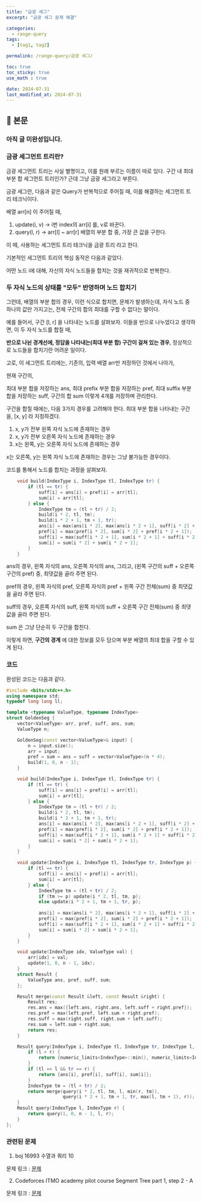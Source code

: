 ```yaml
---
title: "금광 세그"
excerpt: "금광 세그 문제 해결"

categories:
  - range-query
tags:
  - [tag1, tag2]

permalink: /range-query/금광 세그/

toc: true
toc_sticky: true
use_math : true

date: 2024-07-31
last_modified_at: 2024-07-31
---
```


## 🦥 본문

### 아직 글 미완성입니다.

### 금광 세그먼트 트리란? 

금광 세그먼트 트리는 사실 별명이고, 이를 원래 부르는 이름이 따로 있다. 구간 내 최대 부분 합 세그먼트 트리인가? 근데 그냥 금광 세그라고 부른다. 

금광 세그란, 다음과 같은 Query가 반복적으로 주어질 때, 이를 해결하는 세그먼트 트리 테크닉이다. 

배열 arr[n] 이 주어질 때,

1. update(i, v) -> i번 index의 arr[i] 를, v로 바꾼다.
2. query(l, r) -> arr[l] ~ arr[r] 배열의 부분 합 중, 가장 큰 값을 구한다.

이 떼, 사용하는 세그먼트 트리 테크닉을 금광 트리 라고 한다. 

기본적인 세그먼트 트리의 핵심 동작은 다음과 같았다. 

어떤 노드 i에 대해, 자신의 자식 노드들을 합치는 것을 재귀적으로 반복한다. 

### 두 자식 노드의 상태를 "모두" 반영하며 노드 합치기

그런데, 배열의 부분 합의 경우, 이런 식으로 합치면, 문제가 발생하는데, 자식 노드 중 하나의 값만 가지고는, 전체 구간의 합의 최대를 구할 수 없다는 말이다. 

예를 들어서, 구간 [l, r] 을 나타내는 노드를 살펴보자. 이들을 반으로 나누었다고 생각하면, 이 두 자식 노드를 합칠 때, 

**반으로 나뉜 경계선에, 정답을 나타내는(최대 부분 합) 구간이 걸쳐 있는 경우**, 정상적으로 노드들을 합치기란 어려운 일이다. 

고로, 이 세그먼트 트리에는, 기존의, 입력 배열 arr만 저장하던 것에서 나아가, 

현재 구간의, 

최대 부분 합을 저장하는 ans, 최대 prefix 부분 합을 저장하는 pref, 최대 suffix 부분 합을 저장하는 suff, 구간의 합 sum 이렇게 4개를 저장하며 관리한다. 

구간을 합칠 때에는, 다음 3가지 경우를 고려해야 한다. 최대 부분 합을 나타내는 구간을, [x, y] 라 지칭하겠다. 

1. x, y가 전부 왼쪽 자식 노드에 존재하는 경우
2. x, y가 전부 오른쪽 자식 노드에 존재하는 경우
3. x는 왼쪽, y는 오른쪽 자식 노드에 존재하는 경우

x는 오른쪽, y는 왼쪽 자식 노드에 존재하는 경우는 그냥 불가능한 경우이다. 

코드를 통해서 노드를 합치는 과정을 살펴보자. 

```cpp
    void build(IndexType i, IndexType tl, IndexType tr) {
        if (tl == tr) {
            suff[i] = ans[i] = pref[i] = arr[tl];
            sum[i] = arr[tl];
        } else {
            IndexType tm = (tl + tr) / 2;
            build(i * 2, tl, tm);
            build(i * 2 + 1, tm + 1, tr);
            ans[i] = max(ans[i * 2], max(ans[i * 2 + 1], suff[i * 2] + pref[i * 2 + 1]));
            pref[i] = max(pref[i * 2], sum[i * 2] + pref[i * 2 + 1]);
            suff[i] = max(suff[i * 2 + 1], sum[i * 2 + 1] + suff[i * 2]);
            sum[i] = sum[i * 2] + sum[i * 2 + 1];
        }
    }
```

ans의 경우, 왼쪽 자식의 ans, 오른쪽 자식의 ans, 그리고, (왼쪽 구간의 suff + 오른쪽 구간의 pref) 중, 최댓값을 골라 주면 된다.

pref의 경우, 왼쪽 자식의 pref, 오른쪽 자식의 pref + 왼쪽 구간 전체(sum) 중 최댓값을 골라 주면 된다. 

suff의 경우, 오른쪽 자식의 suff, 왼쪽 자식의 suff + 오른쪽 구간 전체(sum) 중 최댓값을 골라 주면 된다. 

sum 은 그냥 단순히 두 구간을 합친다.

이렇게 하면, **구간의 경계** 에 대한 정보를 모두 담으며 부분 배열의 최대 합을 구할 수 있게 된다. 

### 코드

완성된 코드는 다음과 같다. 

```cpp
#include <bits/stdc++.h>
using namespace std;
typedef long long ll;

template <typename ValueType, typename IndexType>
struct GoldenSeg {
    vector<ValueType> arr, pref, suff, ans, sum;
    ValueType n;

    GoldenSeg(const vector<ValueType>& input) {
        n = input.size();
        arr = input;
        pref = sum = ans = suff = vector<ValueType>(n * 4);
        build(1, 0, n - 1);
    }

    void build(IndexType i, IndexType tl, IndexType tr) {
        if (tl == tr) {
            suff[i] = ans[i] = pref[i] = arr[tl];
            sum[i] = arr[tl];
        } else {
            IndexType tm = (tl + tr) / 2;
            build(i * 2, tl, tm);
            build(i * 2 + 1, tm + 1, tr);
            ans[i] = max(ans[i * 2], max(ans[i * 2 + 1], suff[i * 2] + pref[i * 2 + 1]));
            pref[i] = max(pref[i * 2], sum[i * 2] + pref[i * 2 + 1]);
            suff[i] = max(suff[i * 2 + 1], sum[i * 2 + 1] + suff[i * 2]);
            sum[i] = sum[i * 2] + sum[i * 2 + 1];
        }
    }

    void update(IndexType i, IndexType tl, IndexType tr, IndexType p) {
        if (tl == tr) {
            suff[i] = ans[i] = pref[i] = arr[tl];
            sum[i] = arr[tl];
        } else {
            IndexType tm = (tl + tr) / 2;
            if (tm >= p) update(i * 2, tl, tm, p);
            else update(i * 2 + 1, tm + 1, tr, p);
            
            ans[i] = max(ans[i * 2], max(ans[i * 2 + 1], suff[i * 2] + pref[i * 2 + 1]));
            pref[i] = max(pref[i * 2], sum[i * 2] + pref[i * 2 + 1]);
            suff[i] = max(suff[i * 2 + 1], sum[i * 2 + 1] + suff[i * 2]);
            sum[i] = sum[i * 2] + sum[i * 2 + 1];
        }
    }

    void update(IndexType idx, ValueType val) {
        arr[idx] = val;
        update(1, 0, n - 1, idx);
    }
    struct Result {
        ValueType ans, pref, suff, sum;
    };

    Result merge(const Result &left, const Result &right) {
        Result res;
        res.ans = max({left.ans, right.ans, left.suff + right.pref});
        res.pref = max(left.pref, left.sum + right.pref);
        res.suff = max(right.suff, right.sum + left.suff);
        res.sum = left.sum + right.sum;
        return res;
    }

    Result query(IndexType i, IndexType tl, IndexType tr, IndexType l, IndexType r) {
        if (l > r) {
            return {numeric_limits<IndexType>::min(), numeric_limits<IndexType>::min(), numeric_limits<IndexType>::min(), 0};
        }
        if (tl == l && tr == r) {
            return {ans[i], pref[i], suff[i], sum[i]};
        }
        IndexType tm = (tl + tr) / 2;
        return merge(query(i * 2, tl, tm, l, min(r, tm)),
                     query(i * 2 + 1, tm + 1, tr, max(l, tm + 1), r));
    }
    Result query(IndexType l, IndexType r) {
        return query(1, 0, n - 1, l, r);
    }
};
```

### 관련된 문제

1. boj 16993 수열과 쿼리 10

문제 링크 : [문제](https://www.acmicpc.net/problem/16993)

2. Codeforces ITMO academy pilot course Segment Tree part 1, step 2 - A

문제 링크 : [문제](https://codeforces.com/edu/course/2/lesson/4/2/practice/contest/273278/problem/A)




